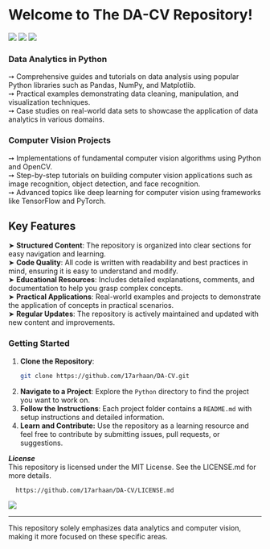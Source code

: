 <h1>
  Welcome to The DA-CV Repository!
</h1>
<img src="https://user-images.githubusercontent.com/73097560/115834477-dbab4500-a447-11eb-908a-139a6edaec5c.gif">
<img src="https://miro.medium.com/v2/resize:fit:1400/0*tD5kEC2JYcKHH0zO.gif">
<img src="https://user-images.githubusercontent.com/73097560/115834477-dbab4500-a447-11eb-908a-139a6edaec5c.gif">

<h3>Data Analytics in Python</h3>

➙  Comprehensive guides and tutorials on data analysis using popular Python libraries such as Pandas, NumPy, and Matplotlib.
<br/>
➙  Practical examples demonstrating data cleaning, manipulation, and visualization techniques.
<br/>
➙  Case studies on real-world data sets to showcase the application of data analytics in various domains.
<br/>
<h3>Computer Vision Projects</h3>

➙  Implementations of fundamental computer vision algorithms using Python and OpenCV.
<br/>
➙  Step-by-step tutorials on building computer vision applications such as image recognition, object detection, and face recognition.
<br/>
➙  Advanced topics like deep learning for computer vision using frameworks like TensorFlow and PyTorch.
<br/>
<h2>Key Features</h2>

➤  **Structured Content**: The repository is organized into clear sections for easy navigation and learning.
<br/>
➤  **Code Quality**: All code is written with readability and best practices in mind, ensuring it is easy to understand and modify.
<br/>
➤  **Educational Resources**: Includes detailed explanations, comments, and documentation to help you grasp complex concepts.
<br/>
➤  **Practical Applications**: Real-world examples and projects to demonstrate the application of concepts in practical scenarios.
<br/>
➤  **Regular Updates**: The repository is actively maintained and updated with new content and improvements.
<br/>

### Getting Started

1. **Clone the Repository**: 
    ```bash
    git clone https://github.com/17arhaan/DA-CV.git
    ```
2. **Navigate to a Project**: Explore the `Python` directory to find the project you want to work on.
3. **Follow the Instructions**: Each project folder contains a `README.md` with setup instructions and detailed information.
4. **Learn and Contribute:** Use the repository as a learning resource and feel free to contribute by submitting issues, pull requests, or suggestions.


***License***
<br/>
This repository is licensed under the MIT License. See the LICENSE.md for more details.
   
  ```bash
    https://github.com/17arhaan/DA-CV/LICENSE.md
   ```

<a href="https://github.com/17arhaan" target="_blank"><img src="https://img.shields.io/badge/GitHub-100000?style=for-the-badge&logo=github&logoColor=white" target="_blank"></a>

---

This repository solely emphasizes data analytics and computer vision, making it more focused on these specific areas.
